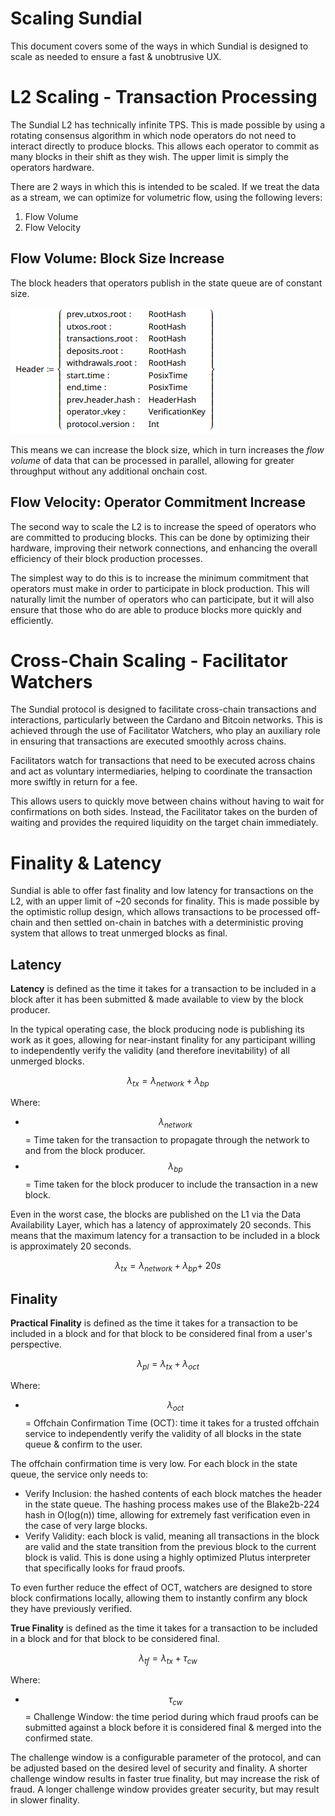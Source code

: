 # Scaling Sundial

This document covers some of the ways in which Sundial is designed to scale as needed to ensure a fast & unobtrusive UX.

# L2 Scaling - Transaction Processing

The Sundial L2 has technically infinite TPS. This is made possible by using a rotating consensus algorithm in which node operators do not need to interact directly to produce blocks. This allows each operator to commit as many blocks in their shift as they wish. The upper limit is simply the operators hardware.

There are 2 ways in which this is intended to be scaled. If we treat the data as a stream, we can optimize for volumetric flow, using the following levers:

1. Flow Volume
2. Flow Velocity

## Flow Volume: Block Size Increase

The block headers that operators publish in the state queue are of constant size.

![Block Header](blockheader.png)

This means we can increase the block size, which in turn increases the _flow volume_ of data that can be processed in parallel, allowing for greater throughput without any additional onchain cost.

## Flow Velocity: Operator Commitment Increase

The second way to scale the L2 is to increase the speed of operators who are committed to producing blocks. This can be done by optimizing their hardware, improving their network connections, and enhancing the overall efficiency of their block production processes.

The simplest way to do this is to increase the minimum commitment that operators must make in order to participate in block production. This will naturally limit the number of operators who can participate, but it will also ensure that those who do are able to produce blocks more quickly and efficiently.

# Cross-Chain Scaling - Facilitator Watchers

The Sundial protocol is designed to facilitate cross-chain transactions and interactions, particularly between the Cardano and Bitcoin networks. This is achieved through the use of Facilitator Watchers, who play an auxiliary role in ensuring that transactions are executed smoothly across chains.

Facilitators watch for transactions that need to be executed across chains and act as voluntary intermediaries, helping to coordinate the transaction more swiftly in return for a fee.

This allows users to quickly move between chains without having to wait for confirmations on both sides. Instead, the Facilitator takes on the burden of waiting and provides the required liquidity on the target chain immediately.

# Finality & Latency

Sundial is able to offer fast finality and low latency for transactions on the L2, with an upper limit of ~20 seconds for finality. This is made possible by the optimistic rollup design, which allows transactions to be processed off-chain and then settled on-chain in batches with a deterministic proving system that allows to treat unmerged blocks as final.

## Latency

**Latency** is defined as the time it takes for a transaction to be included in a block after it has been submitted & made available to view by the block producer.

In the typical operating case, the block producing node is publishing its work as it goes, allowing for near-instant finality for any participant willing to independently verify the validity (and therefore inevitability) of all unmerged blocks.

$$
\lambda_{tx} = \lambda_{network} + \lambda_{bp}
$$

Where:

- $$\lambda_{network}$$ = Time taken for the transaction to propagate through the network to and from the block producer.
- $$\lambda_{bp}$$ = Time taken for the block producer to include the transaction in a new block.

Even in the worst case, the blocks are published on the L1 via the Data Availability Layer, which has a latency of approximately 20 seconds. This means that the maximum latency for a transaction to be included in a block is approximately 20 seconds.

$$
\lambda_{tx} = \lambda_{network} + \lambda_{bp} + ~20s
$$

## Finality

**Practical Finality** is defined as the time it takes for a transaction to be included in a block and for that block to be considered final from a user's perspective.

$$
\lambda_{pl} = \lambda_{tx} + \lambda_{oct}
$$

Where:

- $$\lambda_{oct}$$ = Offchain Confirmation Time (OCT): time it takes for a trusted offchain service to independently verify the validity of all blocks in the state queue & confirm to the user.

The offchain confirmation time is very low. For each block in the state queue, the service only needs to:

- Verify Inclusion: the hashed contents of each block matches the header in the state queue. The hashing process makes use of the Blake2b-224 hash in O(log(n)) time, allowing for extremely fast verification even in the case of very large blocks.
- Verify Validity: each block is valid, meaning all transactions in the block are valid and the state transition from the previous block to the current block is valid. This is done using a highly optimized Plutus interpreter that specifically looks for fraud proofs.

To even further reduce the effect of OCT, watchers are designed to store block confirmations locally, allowing them to instantly confirm any block they have previously verified.

**True Finality** is defined as the time it takes for a transaction to be included in a block and for that block to be considered final.

$$
\lambda_{tf} = \lambda_{tx} + \tau_{cw}
$$

Where:

- $$\tau_{cw}$$ = Challenge Window: the time period during which fraud proofs can be submitted against a block before it is considered final & merged into the confirmed state.

The challenge window is a configurable parameter of the protocol, and can be adjusted based on the desired level of security and finality. A shorter challenge window results in faster true finality, but may increase the risk of fraud. A longer challenge window provides greater security, but may result in slower finality.
